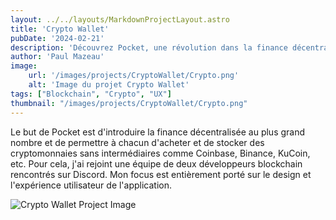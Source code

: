 ```yaml
---
layout: ../../layouts/MarkdownProjectLayout.astro
title: 'Crypto Wallet'
pubDate: '2024-02-21'
description: 'Découvrez Pocket, une révolution dans la finance décentralisée, conçue pour démocratiser laccès aux cryptomonnaies sans intermédiaires. Rejoignez-nous dans cette aventure pour une gestion de portefeuille simplifiée.'
author: 'Paul Mazeau'
image:
    url: '/images/projects/CryptoWallet/Crypto.png'
    alt: 'Image du projet Crypto Wallet'
tags: ["Blockchain", "Crypto", "UX"]
thumbnail: "/images/projects/CryptoWallet/Crypto.png"
---
```

Le but de Pocket est d'introduire la finance décentralisée au plus grand nombre et de permettre à chacun d'acheter et de stocker des cryptomonnaies sans intermédiaires comme Coinbase, Binance, KuCoin, etc. Pour cela, j'ai rejoint une équipe de deux développeurs blockchain rencontrés sur Discord. Mon focus est entièrement porté sur le design et l'expérience utilisateur de l'application.

<img src="/images/projects/CryptoWallet/Crypto.png" alt="Crypto Wallet Project Image" class="blog-content-image"/>

